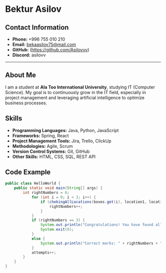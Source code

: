 # Bektur Asilov

## Contact Information
- **Phone:** +996 755 010 210  
- **Email:** bekaasilov75@mail.com  
- **GitHub:** (https://github.com/Asilovvv)  
- **Discord:** asilovv  

---

## About Me
I am a student at **Ala Too International University**, studying  IT (Computer Science). My goal is to continuously grow in the IT field, especially in project management and leveraging artificial intelligence to optimize business processes.

## Skills
- **Programming Languages:** Java, Python, JavaScript  
- **Frameworks:** Spring, React  
- **Project Management Tools:** Jira, Trello, ClickUp  
- **Methodologies:** Agile, Scrum  
- **Version Control Systems:** Git, GitHub  
- **Other Skills:** HTML, CSS, SQL, REST API

## Code Example
```java
public class HelloWorld {
    public static void main(String[] args) {
        int rightNumbers = 0;
            for (int i = 0; i < 3; i++) {
                if (chekingAllLocations(boxes.get(i), location1, location2, location3)) {
                    rightNumbers++;
                }
            }
            if (rightNumbers == 3) {
                System.out.println("Congratulations! You have found all the boxes. The Martians thank you!");
                System.exit(0);
            }
            else {
                System.out.println("Correct marks: " + rightNumbers + ". Try again.");
            }
            attempts++;
        }
    }
}

